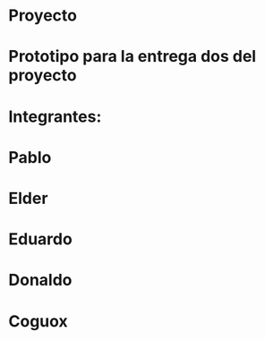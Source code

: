 # Proyecto
# Prototipo para la entrega dos del proyecto
# Integrantes:
# Pablo
# Elder
# Eduardo
# Donaldo
# Coguox

